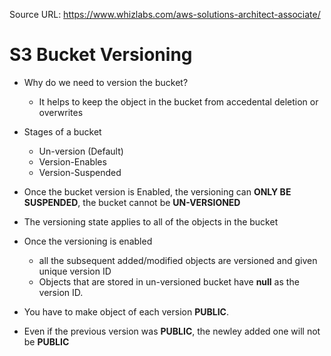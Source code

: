 Source URL: https://www.whizlabs.com/aws-solutions-architect-associate/

# S3 Bucket Versioning

 - Why do we need to version the bucket?
   - It helps to keep the object in the bucket from accedental deletion or overwrites
 
 - Stages of a bucket
    - Un-version (Default)
    - Version-Enables 
    - Version-Suspended 
  
 - Once the bucket version is Enabled, the versioning can **ONLY BE SUSPENDED**, the bucket cannot be **UN-VERSIONED**

- The versioning state applies to all of the objects in the bucket

- Once the versioning is enabled
   - all the subsequent added/modified objects are versioned and given unique version ID
   - Objects that are stored in un-versioned bucket have **null** as the version ID.
   
 - You have to make object of each version **PUBLIC**.
 
 - Even if the previous version was **PUBLIC**, the newley added one will not be **PUBLIC**
